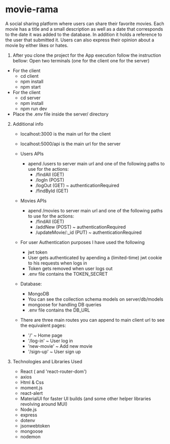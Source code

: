 # movie-rama
A social sharing platform where users can share their favorite movies. Each movie has a title and a small description as well as a date that corresponds to the date it was added to the database. In addition it holds a reference to the user that submitted it. Users can also express their opinion about a movie by either likes or hates.

1. After you clone the project for the App execution follow the instruction bellow:
Open two terminals (one for the client one for the server)
  - For the client
    - cd client
    - npm install
    - npm start
  - For the client
    - cd server
    - npm install
    - npm run dev
  - Place the .env file inside the server/ directory
  
2. Additional info
    - localhost:3000 is the main url for the client
    - localhost:5000/api is the main url for the server
    - Users APIs
      - apend /users to server main url and one of the following paths to use for the actions:
        - /findAll (GET)
        - /logIn (POST)
        - /logOut (GET) ~ authenticationRequired
        - /findById (GET)
    - Movies APIs
      - apend /movies to server main url and one of the following paths to use for the actions:
        - /findAll (GET)
        - /addNew (POST) ~ authenticationRequired
        - /updateMovie/:_id (PUT) ~ authenticationRequired
    - For user Authentication purposes I have used the following
      - jwt token
      - User gets authenticated by apending a (limited-time) jwt cookie to his requests when logs in
      - Token gets removed when user logs out
      - .env file contains the TOKEN_SECRET
    - Database:
      - MongoDB
      - You can see the collection schema models on server/db/models
      - mongoose for handling DB queries
      - .env file contains the DB_URL
    
    - There are three main routes you can append to main client url to see the equivalent pages:
      - '/' ~ Home page 
      - '/log-in' ~ User log in
      - 'new-movie' ~ Add new movie
      - '/sign-up' ~ User sign up
      
3. Technologies and Libraries Used
    - React ( and 'react-router-dom')
    - axios
    - Html & Css
    - moment.js
    - react-alert
    - MaterialUI for faster UI builds (and some other helper libraries revolving around MUI)
    - Node.js
    - express
    - dotenv
    - jsonwebtoken
    - mongoose
    - nodemon
